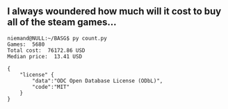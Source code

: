 ## I always woundered how much will it cost to buy all of the steam games...

```
niemand@NULL:~/BASG$ py count.py 
Games:  5680
Total cost:  76172.86 USD
Median price:  13.41 USD
```

```
{
	"license" {
		"data":"ODC Open Database License (ODbL)",
		"code":"MIT"
	}
}
```
